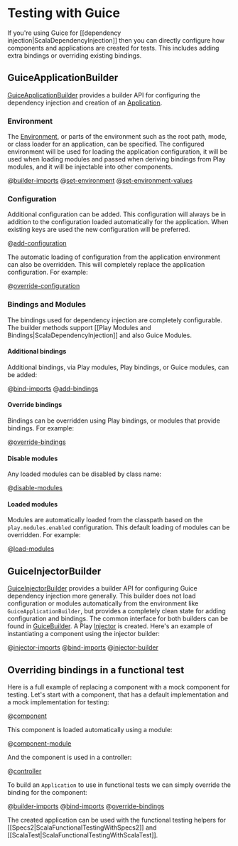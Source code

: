 <!--- Copyright (C) 2009-2018 Lightbend Inc. <https://www.lightbend.com> -->
# Testing with Guice

If you're using Guice for [[dependency injection|ScalaDependencyInjection]] then you can directly configure how components and applications are created for tests. This includes adding extra bindings or overriding existing bindings.

## GuiceApplicationBuilder

[GuiceApplicationBuilder](api/scala/play/api/inject/guice/GuiceApplicationBuilder.html) provides a builder API for configuring the dependency injection and creation of an [Application](api/scala/play/api/Application.html).

### Environment

The [Environment](api/scala/play/api/Environment.html), or parts of the environment such as the root path, mode, or class loader for an application, can be specified. The configured environment will be used for loading the application configuration, it will be used when loading modules and passed when deriving bindings from Play modules, and it will be injectable into other components.

@[builder-imports](code/tests/guice/ScalaGuiceApplicationBuilderSpec.scala)
@[set-environment](code/tests/guice/ScalaGuiceApplicationBuilderSpec.scala)
@[set-environment-values](code/tests/guice/ScalaGuiceApplicationBuilderSpec.scala)

### Configuration

Additional configuration can be added. This configuration will always be in addition to the configuration loaded automatically for the application. When existing keys are used the new configuration will be preferred.

@[add-configuration](code/tests/guice/ScalaGuiceApplicationBuilderSpec.scala)

The automatic loading of configuration from the application environment can also be overridden. This will completely replace the application configuration. For example:

@[override-configuration](code/tests/guice/ScalaGuiceApplicationBuilderSpec.scala)

### Bindings and Modules

The bindings used for dependency injection are completely configurable. The builder methods support [[Play Modules and Bindings|ScalaDependencyInjection]] and also Guice Modules.

#### Additional bindings

Additional bindings, via Play modules, Play bindings, or Guice modules, can be added:

@[bind-imports](code/tests/guice/ScalaGuiceApplicationBuilderSpec.scala)
@[add-bindings](code/tests/guice/ScalaGuiceApplicationBuilderSpec.scala)

#### Override bindings

Bindings can be overridden using Play bindings, or modules that provide  bindings. For example:

@[override-bindings](code/tests/guice/ScalaGuiceApplicationBuilderSpec.scala)

#### Disable modules

Any loaded modules can be disabled by class name:

@[disable-modules](code/tests/guice/ScalaGuiceApplicationBuilderSpec.scala)

#### Loaded modules

Modules are automatically loaded from the classpath based on the `play.modules.enabled` configuration. This default loading of modules can be overridden. For example:

@[load-modules](code/tests/guice/ScalaGuiceApplicationBuilderSpec.scala)


## GuiceInjectorBuilder

[GuiceInjectorBuilder](api/scala/play/api/inject/guice/GuiceInjectorBuilder.html) provides a builder API for configuring Guice dependency injection more generally. This builder does not load configuration or modules automatically from the environment like `GuiceApplicationBuilder`, but provides a completely clean state for adding configuration and bindings. The common interface for both builders can be found in [GuiceBuilder](api/scala/play/api/inject/guice/GuiceBuilder.html). A Play [Injector](api/scala/play/api/inject/Injector.html) is created. Here's an example of instantiating a component using the injector builder:

@[injector-imports](code/tests/guice/ScalaGuiceApplicationBuilderSpec.scala)
@[bind-imports](code/tests/guice/ScalaGuiceApplicationBuilderSpec.scala)
@[injector-builder](code/tests/guice/ScalaGuiceApplicationBuilderSpec.scala)


## Overriding bindings in a functional test

Here is a full example of replacing a component with a mock component for testing. Let's start with a component, that has a default implementation and a mock implementation for testing:

@[component](code/tests/guice/Component.scala)

This component is loaded automatically using a module:

@[component-module](code/tests/guice/Component.scala)

And the component is used in a controller:

@[controller](code/tests/guice/controllers/Application.scala)

To build an `Application` to use in functional tests we can simply override the binding for the component:

@[builder-imports](code/tests/guice/ScalaGuiceApplicationBuilderSpec.scala)
@[bind-imports](code/tests/guice/ScalaGuiceApplicationBuilderSpec.scala)
@[override-bindings](code/tests/guice/ScalaGuiceApplicationBuilderSpec.scala)

The created application can be used with the functional testing helpers for [[Specs2|ScalaFunctionalTestingWithSpecs2]] and [[ScalaTest|ScalaFunctionalTestingWithScalaTest]].
